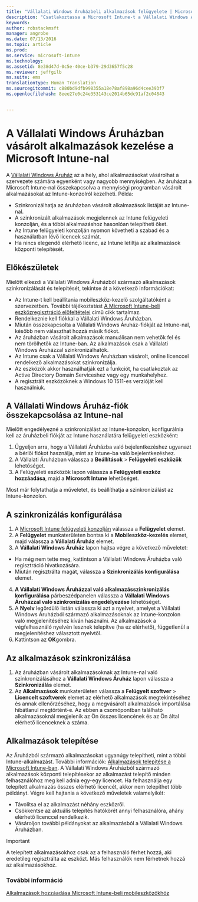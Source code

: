 ```yaml
---
title: "Vállalati Windows Áruházbeli alkalmazások felügyelete | Microsoft Intune"
description: "Csatlakoztassa a Microsoft Intune-t a Vállalati Windows Áruházhoz, ha szeretné az Intune-konzolról felügyelni a mennyiségi programban vásárolt alkalmazásokat"
keywords: 
author: robstackmsft
manager: angrobe
ms.date: 07/13/2016
ms.topic: article
ms.prod: 
ms.service: microsoft-intune
ms.technology: 
ms.assetid: 8e38d47d-0c5e-40ce-b379-29d3657f5c28
ms.reviewer: jeffgilb
ms.suite: ems
translationtype: Human Translation
ms.sourcegitcommit: c880bd9dfb998355a18e78af898a96d4cee393f7
ms.openlocfilehash: 8eee27e0c24e353143ce2014b65dc91af2c04843


---
```


# A Vállalati Windows Áruházban vásárolt alkalmazások kezelése a Microsoft Intune-nal
A [Vállalati Windows Áruház](https://www.microsoft.com/business-store) az a hely, ahol alkalmazásokat vásárolhat a szervezete számára egyenként vagy nagyobb mennyiségben. Az áruházat a Microsoft Intune-nal összekapcsolva a mennyiségi programban vásárolt alkalmazásokat az Intune-konzolról kezelheti. Példa:
* Szinkronizálhatja az áruházban vásárolt alkalmazások listáját az Intune-nal.
* A szinkronizált alkalmazások megjelennek az Intune felügyeleti konzolján, és a többi alkalmazáshoz hasonlóan telepítheti őket.
* Az Intune felügyeleti konzolján nyomon követheti a szabad és a használatban lévő licencek számát.
* Ha nincs elegendő elérhető licenc, az Intune letiltja az alkalmazások központi telepítését.

## Előkészületek
Mielőtt elkezdi a Vállalati Windows Áruházból származó alkalmazások szinkronizálását és telepítését, tekintse át a következő információkat:
* Az Intune-t kell beállítania mobileszköz-kezelő szolgáltatóként a szervezetben. További tájékoztatást [A Microsoft Intune-beli eszközregisztráció előfeltételei](prerequisites-for-enrollment.md) című cikk tartalmaz.
* Rendelkeznie kell fiókkal a Vállalati Windows Áruházban.
* Miután összekapcsolta a Vállalati Windows Áruház-fiókját az Intune-nal, később nem választhat hozzá másik fiókot.
* Az áruházban vásárolt alkalmazások manuálisan nem vehetők fel és nem törölhetők az Intune-ban. Az alkalmazások csak a Vállalati Windows Áruházzal szinkronizálhatók.
* Az Intune csak a Vállalati Windows Áruházban vásárolt, online licenccel rendelkező alkalmazásokat szinkronizálja.
* Az eszközök akkor használhatják ezt a funkciót, ha csatlakoztak az Active Directory Domain Serviceshez vagy egy munkahelyhez.
* A regisztrált eszközöknek a Windows 10 1511-es verzióját kell használniuk.

## A Vállalati Windows Áruház-fiók összekapcsolása az Intune-nal
Mielőtt engedélyezné a szinkronizálást az Intune-konzolon, konfigurálnia kell az áruházbeli fiókját az Intune használatára felügyeleti eszközként:
1. Ügyeljen arra, hogy a Vállalati Áruházba való bejelentkezéshez ugyanazt a bérlői fiókot használja, mint az Intune-ba való bejelentkezéshez.
2. A Vállalati Áruházban válassza a **Beállítások** > **Felügyeleti eszközök** lehetőséget.
3. A Felügyeleti eszközök lapon válassza a **Felügyeleti eszköz hozzáadása**, majd a **Microsoft Intune** lehetőséget.

Most már folytathatja a műveletet, és beállíthatja a szinkronizálást az Intune-konzolon.

## A szinkronizálás konfigurálása

1. A [Microsoft Intune felügyeleti konzolján](https://manage.microsoft.com) válassza a **Felügyelet** elemet.
2. A **Felügyelet** munkaterületen bontsa ki a **Mobileszköz-kezelés** elemet, majd válassza a **Vállalati Áruház** elemet.
3. A **Vállalati Windows Áruház** lapon hajtsa végre a következő műveletet:
 * Ha még nem tette meg, kattintson a Vállalati Windows Áruházba való regisztráció hivatkozására.
 * Miután regisztrálta magát, válassza a **Szinkronizálás konfigurálása** elemet.
4. **A Vállalati Windows Áruházzal való alkalmazásszinkronizálás konfigurálása** párbeszédpanelen válassza a **Vállalati Windows Áruházzal való szinkronizálás engedélyezése** lehetőséget.
5. A **Nyelv** legördülő listán válassza ki azt a nyelvet, amelyet a Vállalati Windows Áruházból származó alkalmazásoknak az Intune-konzolon való megjelenítéséhez kíván használni. Az alkalmazások a végfelhasználó nyelvén lesznek telepítve (ha ez elérhető), függetlenül a megjelenítéshez választott nyelvtől.
6. Kattintson az **OK**gombra.

## Az alkalmazások szinkronizálása

1. Az áruházban vásárolt alkalmazásoknak az Intune-nal való szinkronizálásához a **Vállalati Windows Áruház** lapon válassza a **Szinkronizálás** elemet.
2. Az **Alkalmazások** munkaterületen válassza a **Felügyelt szoftver** > **Licencelt szoftverek** elemet az elérhető alkalmazások megtekintéséhez és annak ellenőrzéséhez, hogy a megvásárolt alkalmazások importálása hibátlanul megtörtént-e. Az ebben a csomópontban található alkalmazásoknál megjelenik az Ön összes licencének és az Ön által elérhető licenceknek a száma.

## Alkalmazások telepítése

Az Áruházból származó alkalmazásokat ugyanúgy telepítheti, mint a többi Intune-alkalmazást. További információk: [Alkalmazások telepítése a Microsoft Intune-ban](deploy-apps-in-microsoft-intune.md).
A Vállalati Windows Áruházból származó alkalmazások központi telepítésekor az alkalmazást telepítő minden felhasználóhoz meg kell adnia egy-egy licencet. Ha felhasználja egy telepített alkalmazás összes elérhető licencét, akkor nem telepíthet több példányt. Végre kell hajtania a következő műveletek valamelyikét:
* Távolítsa el az alkalmazást néhány eszközről.
* Csökkentse az aktuális telepítés hatókörét annyi felhasználóra, ahány elérhető licenccel rendelkezik.
* Vásároljon további példányokat az alkalmazásból a Vállalati Windows Áruházban.

> [!Important]
> A telepített alkalmazásokhoz csak az a felhasználó férhet hozzá, aki eredetileg regisztrálta az eszközt. Más felhasználók nem férhetnek hozzá az alkalmazásokhoz.


### További információ
[Alkalmazások hozzáadása Microsoft Intune-beli mobileszközökhöz](add-apps-for-mobile-devices-in-microsoft-intune.md)



<!--HONumber=Sep16_HO4-->


